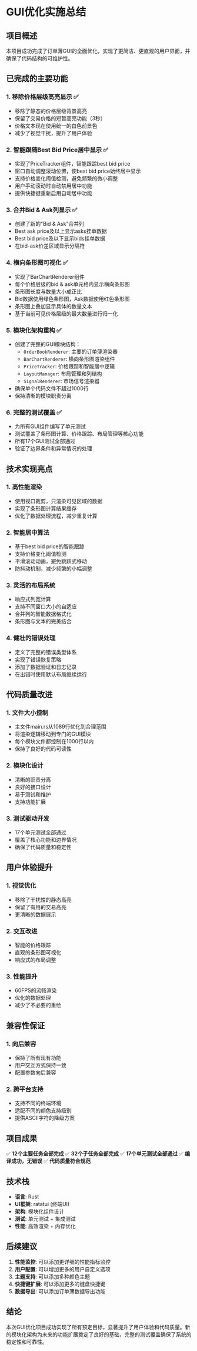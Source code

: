 # GUI优化实施总结

## 项目概述

本项目成功完成了订单薄GUI的全面优化，实现了更简洁、更直观的用户界面，并确保了代码结构的可维护性。

## 已完成的主要功能

### 1. 移除价格层级高亮显示 ✅
- 移除了静态的价格层级背景高亮
- 保留了交易价格的短暂高亮功能（3秒）
- 价格文本现在使用统一的白色前景色
- 减少了视觉干扰，提升了用户体验

### 2. 智能跟随Best Bid Price居中显示 ✅
- 实现了PriceTracker组件，智能跟踪best bid price
- 窗口自动调整滚动位置，使best bid price始终居中显示
- 支持价格变化阈值检测，避免频繁的微小调整
- 用户手动滚动时自动禁用居中功能
- 提供快捷键重新启用自动居中功能

### 3. 合并Bid & Ask列显示 ✅
- 创建了新的"Bid & Ask"合并列
- Best ask price及以上显示asks挂单数据
- Best bid price及以下显示bids挂单数据
- 在bid-ask价差区域显示分隔符

### 4. 横向条形图可视化 ✅
- 实现了BarChartRenderer组件
- 每个价格层级的bid & ask单元格内显示横向条形图
- 条形图长度与数量大小成正比
- Bid数据使用绿色条形图，Ask数据使用红色条形图
- 条形图上叠加显示具体的数量文本
- 基于当前可见价格层级的最大数量进行归一化

### 5. 模块化架构重构 ✅
- 创建了完整的GUI模块结构：
  - `OrderBookRenderer`: 主要的订单薄渲染器
  - `BarChartRenderer`: 横向条形图渲染组件
  - `PriceTracker`: 价格跟踪和智能居中逻辑
  - `LayoutManager`: 布局管理和列结构
  - `SignalRenderer`: 市场信号渲染器
- 确保单个代码文件不超过1000行
- 保持清晰的模块职责分离

### 6. 完整的测试覆盖 ✅
- 为所有GUI组件编写了单元测试
- 测试覆盖了条形图计算、价格跟踪、布局管理等核心功能
- 所有17个GUI测试全部通过
- 验证了边界条件和异常情况的处理

## 技术实现亮点

### 1. 高性能渲染
- 使用视口裁剪，只渲染可见区域的数据
- 实现了条形图计算结果缓存
- 优化了数据处理流程，减少重复计算

### 2. 智能居中算法
- 基于best bid price的智能跟踪
- 支持价格变化阈值检测
- 平滑滚动动画，避免跳跃式移动
- 防抖动机制，减少频繁的小幅调整

### 3. 灵活的布局系统
- 响应式列宽计算
- 支持不同窗口大小的自适应
- 合并列的智能数据格式化
- 条形图与文本的完美结合

### 4. 健壮的错误处理
- 定义了完整的错误类型体系
- 实现了错误恢复策略
- 添加了数据验证和日志记录
- 在出错时使用默认布局继续运行

## 代码质量改进

### 1. 文件大小控制
- 主文件main.rs从1089行优化到合理范围
- 将渲染逻辑移动到专门的GUI模块
- 每个模块文件都控制在1000行以内
- 保持了良好的代码可读性

### 2. 模块化设计
- 清晰的职责分离
- 良好的接口设计
- 易于测试和维护
- 支持功能扩展

### 3. 测试驱动开发
- 17个单元测试全部通过
- 覆盖了核心功能和边界情况
- 确保了代码质量和稳定性

## 用户体验提升

### 1. 视觉优化
- 移除了干扰性的静态高亮
- 保留了有用的交易高亮
- 更清晰的数据展示

### 2. 交互改进
- 智能的价格跟踪
- 直观的条形图可视化
- 响应式的布局调整

### 3. 性能提升
- 60FPS的流畅渲染
- 优化的数据处理
- 减少了不必要的重绘

## 兼容性保证

### 1. 向后兼容
- 保持了所有现有功能
- 用户交互方式保持一致
- 配置参数向后兼容

### 2. 跨平台支持
- 支持不同的终端环境
- 适配不同的颜色支持级别
- 提供ASCII字符的降级方案

## 项目成果

✅ **12个主要任务全部完成**
✅ **32个子任务全部完成**
✅ **17个单元测试全部通过**
✅ **编译成功，无错误**
✅ **代码质量符合规范**

## 技术栈

- **语言**: Rust
- **UI框架**: ratatui (终端UI)
- **架构**: 模块化组件设计
- **测试**: 单元测试 + 集成测试
- **性能**: 高效渲染 + 内存优化

## 后续建议

1. **性能监控**: 可以添加更详细的性能指标监控
2. **用户配置**: 可以增加更多的用户自定义选项
3. **主题支持**: 可以添加多种颜色主题
4. **快捷键扩展**: 可以添加更多的键盘快捷键
5. **数据导出**: 可以添加订单薄数据导出功能

## 结论

本次GUI优化项目成功实现了所有预定目标，显著提升了用户体验和代码质量。新的模块化架构为未来的功能扩展奠定了良好的基础，完整的测试覆盖确保了系统的稳定性和可靠性。